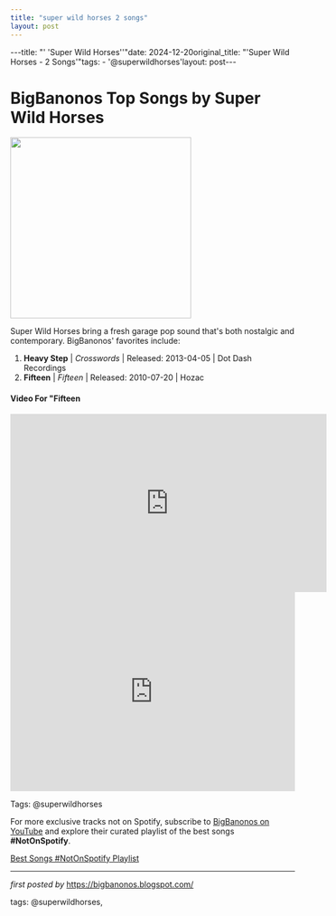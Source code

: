 ```yaml
---
title: "super wild horses 2 songs"
layout: post
---
```

---title: "' 'Super Wild Horses''"date: 2024-12-20original_title: "'Super Wild Horses - 2 Songs'"tags:  - '@superwildhorses'layout: post---<h1>BigBanonos Top Songs by Super Wild Horses</h1><div class="separator"><a href="https://hozacrecords.com/wp-content/uploads/2010/08/super-wild-horses-color.jpg" ><img alt="" border="0" width="320" data-original-height="400" data-original-width="600" src="https://hozacrecords.com/wp-content/uploads/2010/08/super-wild-horses-color.jpg"/></a></div> <p>Super Wild Horses bring a fresh garage pop sound that's both nostalgic and contemporary. BigBanonos' favorites include:</p> <ol> <li><strong>Heavy Step</strong> | <em>Crosswords</em> | Released: 2013-04-05 | Dot Dash Recordings</li> <li><strong>Fifteen</strong> | <em>Fifteen</em> | Released: 2010-07-20 | Hozac</li></ol><h4>Video For "Fifteen</h4><iframe allowfullscreen="" frameborder="0" height="315" src="https://www.youtube.com/embed/Ke9MV-TLBgQ?list=PLtuNtuTatqI3--RPs98C0DQRZBUoKQy7L" width="560"></iframe><br /><div> <iframe allow="autoplay; clipboard-write; encrypted-media; fullscreen; picture-in-picture" frameborder="0" height="352" loading="lazy" src="https://open.spotify.com/embed/playlist/5aFAZ5ppB3dQuI6ulcDqvk?utm_source=generator" width="100%"></iframe></div><p>Tags: @superwildhorses</p><!--Subscribe and Playlist Links--><div>    <p>For more exclusive tracks not on Spotify, subscribe to <a href="https://www.youtube.com/@BigBanonos" target="_blank">BigBanonos on YouTube</a> and explore their curated playlist of the best songs <strong>#NotOnSpotify</strong>.</p>    <p><a href="https://www.youtube.com/playlist?list=PLtuNtuTatqI0kFahUCbtbfenC_ET5O_tr" target="_blank">Best Songs #NotOnSpotify Playlist<br /></a></p></div><hr /><p><em>first posted by</em> <a href="https://bigbanonos.blogspot.com/" rel="noopener" target="_new">https://bigbanonos.blogspot.com/</a></p><p>tags: @superwildhorses,</p>